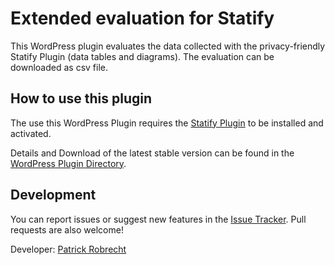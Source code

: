 # Extended evaluation for Statify

This WordPress plugin evaluates the data collected with the privacy-friendly Statify Plugin (data tables and diagrams). The evaluation can be downloaded as csv file.

## How to use this plugin

The use this WordPress Plugin requires the [Statify Plugin](https://de.wordpress.org/plugins/statify/) to be installed and activated.

Details and Download of the latest stable version can be found in the [WordPress Plugin Directory](https://wordpress.org/plugins/extended-evaluation-for-statify/).


## Development

You can report issues or suggest new features in the [Issue Tracker](https://github.com/patrickrobrecht/extended-evaluation-for-statify/issues). Pull requests are also welcome!

Developer: [Patrick Robrecht](https://patrick-robrecht.de/)
